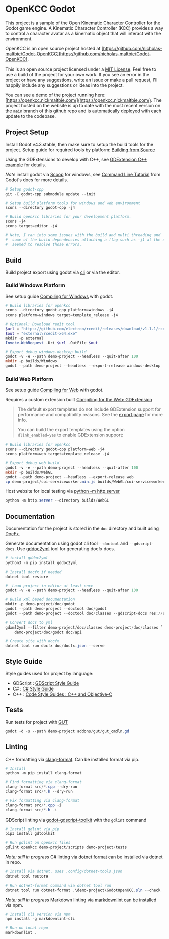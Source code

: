 # OpenKCC Godot

This project is a sample of the Open Kinematic Character Controller for the
Godot game engine. A Kinematic Character Controller (KCC) provides a
way to control a character avatar as a kinematic object that will
interact with the environment.

OpenKCC is an open source project hosted at
[https://github.com/nicholas-maltbie/Godot-OpenKCC](https://github.com/nicholas-maltbie/Godot-OpenKCC).

This is an open source project licensed under a [MIT License](./License.txt).
Feel free to use a build of the project for your own work. If you see an
error in the project or have any suggestions, write an issue or make a pull
request, I'll happily include any suggestions or ideas into the project.

You can see a demo of the project running here: [https://openkcc.nickmaltbie.com/](https://openkcc.nickmaltbie.com/).
The project hosted on the website is up to date with the most recent version on
the `main` branch of this github repo and is automatically
deployed with each update to the codebase.

## Project Setup

Install Godot v4.3.stable, then make sure to setup the build tools for the project.
Setup guide for required tools by platform: [Building from Source](https://docs.godotengine.org/en/stable/contributing/development/compiling/index.html)

Using the GDExtensions to develop with C++, see [GDExtension C++ example](https://docs.godotengine.org/en/stable/tutorials/scripting/gdextension/gdextension_cpp_example.html)
for details.

_Note_ install godot via [Scoop](https://scoop.sh/) for windows, see
[Command Line Tutorial](https://docs.godotengine.org/en/stable/tutorials/editor/command_line_tutorial.html#path)
from Godot's docs for more details.

```PowerShell
# Setup godot-cpp
git -C godot-cpp submodule update --init

# Setup build platform tools for windows and web environment
scons --directory godot-cpp -j4

# Build openkcc libraries for your development platform.
scons -j4
scons target=editor -j4

# Note, I ran into some issues with the build and multi threading and
#  some of the build dependencies attaching a flag such as -j1 at the end
#  seemed to resolve those errors.
```

## Build

Build project export using godot via [cli](https://docs.godotengine.org/en/stable/tutorials/editor/command_line_tutorial.html)
or via the editor.

### Build Windows Platform

See setup guide [Compiling for Windows](https://docs.godotengine.org/en/stable/contributing/development/compiling/compiling_for_windows.html)
with godot.

```PowerShell
# Build libraries for openkcc
scons --directory godot-cpp platform=windows -j4
scons platform=windows target=template_release -j4

# Optional: Download redit tool
$url = "https://github.com/electron/rcedit/releases/download/v1.1.1/rcedit-x64.exe"
$out = "external\rcedit-x64.exe"
mkdir -p external
Invoke-WebRequest -Uri $url -OutFile $out

# Export debug windows-desktop build
godot -v -e --path demo-project --headless --quit-after 100
mkdir -p builds/Windows
godot --path demo-project --headless --export-release windows-desktop
```

### Build Web Platform

See setup guide [Compiling for Web](https://docs.godotengine.org/en/stable/contributing/development/compiling/compiling_for_web.html)
with godot.

Requires a custom extension built [Compiling for the Web: GDExtension](https://docs.godotengine.org/en/stable/contributing/development/compiling/compiling_for_web.html#gdextension)

> The default export templates do not include GDExtension support for
> performance and compatibility reasons. See the [export page](https://docs.godotengine.org/en/stable/tutorials/export/exporting_for_web.html#export-options)
> for more info.
>
> You can build the export templates using the option `dlink_enabled=yes` to
> enable GDExtension support:

```PowerShell
# Build libraries for openkcc
scons --directory godot-cpp platform=web -j4
scons platform=web target=template_release -j4

# Export debug web build
godot -v -e --path demo-project --headless --quit-after 100
mkdir -p builds/WebGL
godot --path demo-project --headless --export-release web
cp demo-project/coi-serviceworker.min.js builds/WebGL/coi-serviceworker.min.js
```

Host website for local testing via [python -m http.server](https://docs.python.org/3/library/http.server.html)

```PowerShell
python -m http.server --directory builds/WebGL
```

## Documentation

Documentation for the project is stored in the `doc` directory
and built using [DocFx](https://github.com/dotnet/docfx).

Generate documentation using godot cli tool `--doctool` and `--gdscript-docs`.
Use [gddoc2yml](https://github.com/nicholas-maltbie/gddoc2yml) tool for
generating docfx docs.

```PowerShell
# install gddoc2yml
python3 -m pip install gddoc2yml

# Install docfx if needed
dotnet tool restore

#  Load project in editor at least once
godot -v -e --path demo-project --headless --quit-after 100

# Build xml based documentation
mkdir -p demo-project/doc/godot
godot --path demo-project --doctool doc/godot
godot --path demo-project --doctool doc/classes --gdscript-docs res://scripts

# Convert docs to yml
gdxml2yml --filter demo-project/doc/classes demo-project/doc/classes `
    demo-project/doc/godot doc/api

# Create site with docfx
dotnet tool run docfx doc/docfx.json --serve
```

## Style Guide

Style guides used for project by language:

* GDScript : [GDScript Style Guide](https://docs.godotengine.org/en/stable/tutorials/scripting/gdscript/gdscript_styleguide.html)
* C# : [C# Style Guide](https://docs.godotengine.org/en/stable/tutorials/scripting/c_sharp/c_sharp_style_guide.html)
* C++ : [Code Style Guides : C++ and Objective-C](https://docs.godotengine.org/en/stable/contributing/development/code_style_guidelines.html#c-and-objective-c)

## Tests

Run tests for project with [GUT](https://github.com/bitwes/Gut)

```PowerShell
godot -d -s --path demo-project addons/gut/gut_cmdln.gd
```

## Linting

C++ formatting via [clang-format](https://clang.llvm.org/docs/ClangFormat.html).
Can be installed format via pip.

```PowerShell
# Install
python -m pip install clang-format

# Find formatting via clang-format
clang-format src/*.cpp --dry-run
clang-format src/*.h --dry-run

# Fix formatting via clang-format
clang-format src/*.cpp -i
clang-format src/*.h -i
```

GDScript linting via [godot-gdscript-toolkit](https://github.com/Scony/godot-gdscript-toolkit)
with the `gdlint` command

```PowerShell
# Install gdlint via pip
pip3 install gdtoolkit

# Run gdlint on openkcc files
gdlint openkcc demo-project/scripts demo-project/tests
```

_Note: still in progress_ C# linting via [dotnet format](https://github.com/dotnet/format)
can be installed via dotnet in repo.

```PowerShell
# Install via dotnet, uses .config/dotnet-tools.json
dotnet tool restore

# Run dotnet-format command via dotnet tool run
dotnet tool run dotnet-format .\demo-project\GodotOpenKCC.sln --check
```

_Note: still in progress_ Markdown linting via [markdownlint](https://github.com/DavidAnson/markdownlint)
can be installed via npm.

```PowerShell
# Install cli version via npm
npm install -g markdownlint-cli

# Run on local repo
markdownlint .
```
